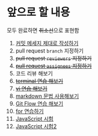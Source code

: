 # 앞으로 할 내용

모두 완료하면 ~~취소선~~으로 표현함

1. [커밋 메세지 제대로 작성하기](../readme/git.md#commit-메세지-작성법)
2. pull request `branch` 지정하기
3. ~~pull request `reviewers` 지정하기~~
4. ~~[pull request `assignees` 지정하기](../to_be_next/assignees.md)~~
5. 코드 리뷰 해보기
6. ~~[terminal 연습 해보기](../readme/terminal.md)~~
7. ~~[vi 연습 해보기](../readme/vi.md)~~
8. [markdown 문법 사용해보기](../readme/markdown.md)
9. [Git Flow 연습 해보기](https://github.com/junkfood-dev/git-flow-tutorial)
10. [for 연습하기](../readme/for.md)
11. [JavaScript 시험](../readme/javascript/javascript_test.md)
12. [JavaScript 시험2](../readme/javascript/javascript_test2.md)